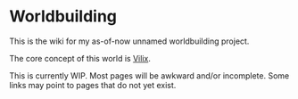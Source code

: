 # Worldbuilding

This is the wiki for my as-of-now unnamed worldbuilding project.

The core concept of this world is [Vilix](vilix.md).

This is currently WIP. Most pages will be awkward and/or incomplete. Some links
may point to pages that do not yet exist.

